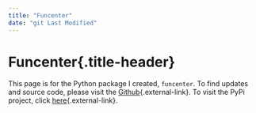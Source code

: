 ```yaml
---
title: "Funcenter"
date: "git Last Modified"
---
```


# Funcenter{.title-header}

This page is for the Python package I created, `funcenter`. To find updates and source code, please visit the [Github](https://github.com/intricateavocado/funcenter){.external-link}. To visit the PyPi project, click [here](https://pypi.org/project/funcenter/){.external-link}.